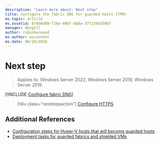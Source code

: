 ```yaml
---
description: "Learn more about: Next step"
title: Configure the fabric DNS for guarded hosts (TPM)
ms.topic: article
ms.assetid: 074b6d09-f16e-49bf-b88a-377139d35067
manager: dongill
author: robinharwood
ms.author: wscontent
ms.date: 08/29/2018
---
```


# Next step

>Applies to: Windows Server 2022, Windows Server 2019, Windows Server 2016

[!INCLUDE [Configure fabric DNS](../../../includes/guarded-fabric-configure-fabric-dns.md)]

> [!div class="nextstepaction"]
> [Configure HTTPS](guarded-fabric-configure-hgs-https.md)

## Additional References

- [Configuration steps for Hyper-V hosts that will become guarded hosts](guarded-fabric-configure-hgs-with-authorized-hyper-v-hosts.md)
- [Deployment tasks for guarded fabrics and shielded VMs](guarded-fabric-deploying-hgs-overview.md#deployment-tasks-for-guarded-fabrics-and-shielded-vms)
